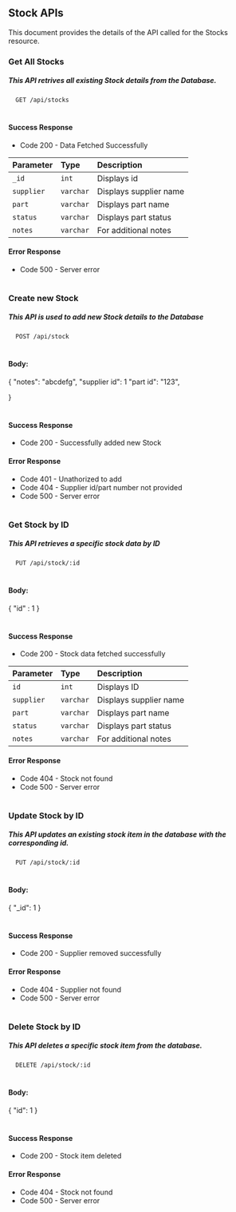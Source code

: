 
## Stock APIs
This document provides the details of the API called for the Stocks resource.



### Get All Stocks
##### This API retrives all existing Stock details from the Database.
#### 

```http
  GET /api/stocks
```


#

#### Success Response

* Code 200 - Data Fetched Successfully


| Parameter | Type     | Description                |
| :-------- | :------- | :------------------------- |
| `_id` | `int` | Displays id |
| `supplier` | `varchar` | Displays supplier name |
| `part` | `varchar` | Displays part name |
| `status` | `varchar` | Displays part status |
| `notes` | `varchar` | For additional notes |

#### Error Response 
* Code 500 - Server error
# 

### Create new Stock
##### This API is used to add new Stock details to the Database
#### 

```http
  POST /api/stock
```
#
#### Body:

{
  "notes": "abcdefg", 
  "supplier id": 1
  "part id": "123",
  
}
# 

#### Success Response

* Code 200 - Successfully added new Stock

#### Error Response 

* Code 401 - Unathorized to add
* Code 404 - Supplier id/part number not provided
* Code 500 - Server error
# 

### Get Stock by ID
##### This API retrieves a specific stock data by ID
#### 

```http
  PUT /api/stock/:id
```
#
#### Body:

{
  "id" : 1
}
# 

#### Success Response

* Code 200 - Stock data fetched successfully

| Parameter | Type     | Description                |
| :-------- | :------- | :------------------------- |
| `id` | `int` | Displays ID |
| `supplier` | `varchar` | Displays supplier name |
| `part` | `varchar` | Displays part name |
| `status` | `varchar` | Displays part status |
| `notes` | `varchar` | For additional notes |

#### Error Response 

* Code 404 - Stock not found
* Code 500 - Server error
# 

### Update Stock by ID
##### This API updates an existing stock item in the database with the corresponding id. 
#### 

```http
  PUT /api/stock/:id
```
#
#### Body:

{
  "_id": 1
}
# 

#### Success Response

* Code 200 - Supplier removed successfully 

#### Error Response 

* Code 404 - Supplier not found
* Code 500 - Server error
# 

### Delete Stock by ID
##### This API deletes a specific stock item from the database.
#### 

```http
  DELETE /api/stock/:id
```
#
#### Body:

{
  "id": 1
}
# 

#### Success Response

* Code 200 - Stock item deleted

#### Error Response 


* Code 404 - Stock not found
* Code 500 - Server error
# 
